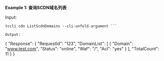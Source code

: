 **Example 1: 查询SCDN域名列表**



Input: 

```
tccli cdn ListScdnDomains --cli-unfold-argument ```

Output: 
```
{
    "Response": {
        "RequestId": "123",
        "DomainList": [
            {
                "Domain": "www.test.com",
                "Status": "online",
                "Waf": "/",
                "Acl": "yes"
            }
        ],
        "TotalCount": 11
    }
}
```

